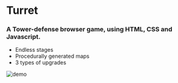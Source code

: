 # Turret

### A Tower-defense browser game, using HTML, CSS and Javascript.

 - Endless stages
 - Procedurally generated maps
 - 3 types of upgrades
 

![demo](https://i.imgur.com/vYy1Fbj.gif)

